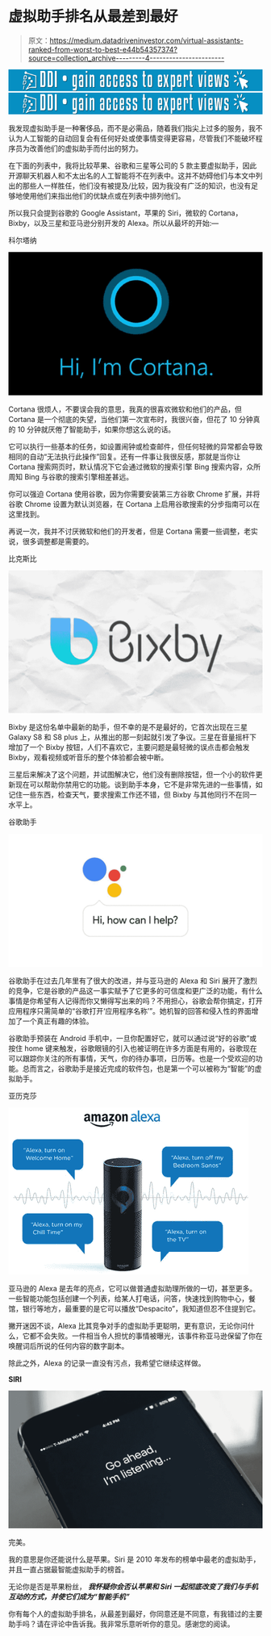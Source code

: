 # 虚拟助手排名从最差到最好

> 原文：<https://medium.datadriveninvestor.com/virtual-assistants-ranked-from-worst-to-best-e44b54357374?source=collection_archive---------4----------------------->

[![](img/5e02edb82d2a529f796576c9b994d7ca.png)](http://www.track.datadriveninvestor.com/1B9E)[![](img/5e02edb82d2a529f796576c9b994d7ca.png)](http://www.track.datadriveninvestor.com/1B9E)

我发现虚拟助手是一种奢侈品，而不是必需品，随着我们指尖上过多的服务，我不认为人工智能的自动回复会有任何好处或使事情变得更容易，尽管我们不能破坏程序员为改善他们的虚拟助手而付出的努力。

在下面的列表中，我将比较苹果、谷歌和三星等公司的 5 款主要虚拟助手，因此开源聊天机器人和不太出名的人工智能将不在列表中。这并不妨碍他们与本文中列出的那些人一样胜任，他们没有被提及/比较，因为我没有广泛的知识，也没有足够地使用他们来指出他们的优缺点或在列表中排列他们。

所以我只会提到谷歌的 Google Assistant，苹果的 Siri，微软的 Cortana，Bixby，以及三星和亚马逊分别开发的 Alexa。所以从最坏的开始:—

科尔塔纳

![](img/ae2d3970e74e8d116159ab091ee74ee3.png)

Cortana 很烦人，不要误会我的意思，我真的很喜欢微软和他们的产品，但 Cortana 是一个彻底的失望，当他们第一次宣布时，我很兴奋，但花了 10 分钟真的 10 分钟就厌倦了智能助手，如果你想这么说的话。

它可以执行一些基本的任务，如设置闹钟或检查邮件，但任何轻微的异常都会导致相同的自动“无法执行此操作”回复。还有一件事让我很反感，那就是当你让 Cortana 搜索网页时，默认情况下它会通过微软的搜索引擎 Bing 搜索内容，众所周知 Bing 与谷歌的搜索引擎相差甚远。

你可以强迫 Cortana 使用谷歌，因为你需要安装第三方谷歌 Chrome 扩展，并将谷歌 Chrome 设置为默认浏览器，在 Cortana 上启用谷歌搜索的分步指南可以在这里找到。

再说一次，我并不讨厌微软和他们的开发者，但是 Cortana 需要一些调整，老实说，很多调整都是需要的。

比克斯比

![](img/8d3f007a5d807087e834c755701cd0ae.png)

Bixby 是这份名单中最新的助手，但不幸的是不是最好的，它首次出现在三星 Galaxy S8 和 S8 plus 上，从推出的那一刻起就引发了争议。三星在音量摇杆下增加了一个 Bixby 按钮，人们不喜欢它，主要问题是最轻微的误点击都会触发 Bixby，观看视频或听音乐的整个体验都会被中断。

三星后来解决了这个问题，并试图解决它，他们没有删除按钮，但一个小的软件更新现在可以帮助你禁用它的功能。谈到助手本身，它不是非常先进的一些事情，如记住一些东西，检查天气，要求搜索工作还不错，但 Bixby 与其他同行不在同一水平上。

谷歌助手

![](img/8f6c5c21c67797577f9855d6f2da98df.png)

谷歌助手在过去几年里有了很大的改进，并与亚马逊的 Alexa 和 Siri 展开了激烈的竞争，它是谷歌的产品这一事实赋予了它更多的可信度和更广泛的功能，有什么事情是你希望有人记得而你又懒得写出来的吗？不用担心，谷歌会帮你搞定，打开应用程序只需简单的“谷歌打开‘应用程序名称’”。她机智的回答和侵入性的界面增加了一个真正有趣的体验。

谷歌助手预装在 Android 手机中，一旦你配置好它，就可以通过说“好的谷歌”或按住 home 键来触发，谷歌眼镜的引入也被证明在许多方面是有用的，谷歌现在可以跟踪你关注的所有事情，天气，你的待办事项，日历等。也是一个受欢迎的功能。总而言之，谷歌助手是接近完成的软件包，也是第一个可以被称为“智能”的虚拟助手。

亚历克莎

![](img/7c6ad51fd6674e9c8f2b4040942e5946.png)

亚马逊的 Alexa 是去年的亮点，它可以做普通虚拟助理所做的一切，甚至更多。一些智能功能包括创建一个列表，给某人打电话，问答，快速找到购物中心，餐馆，银行等地方，最重要的是它可以播放“Despacito”，我知道但忍不住提到它。

撇开迷因不谈，Alexa 比其竞争对手的虚拟助手更聪明，更有意识，无论你问什么，它都不会失败。一件相当令人担忧的事情被曝光，该事件称亚马逊保留了你在唤醒词后所说的任何内容的数字副本。

除此之外，Alexa 的记录一直没有污点，我希望它继续这样做。

**SIRI**

![](img/8a7154802679440611d4d125674c3d9d.png)

完美。

我的意思是你还能说什么是苹果。Siri 是 2010 年发布的榜单中最老的虚拟助手，并且一直占据最智能虚拟助手的榜首。

无论你是否是苹果粉丝， ***我怀疑你会否认苹果和 Siri 一起彻底改变了我们与手机互动的方式，并使它们成为“智能手机”***

你有每个人的虚拟助手排名，从最差到最好，你同意还是不同意，有我错过的主要助手吗？请在评论中告诉我。我非常乐意听听你的意见。感谢您的阅读。